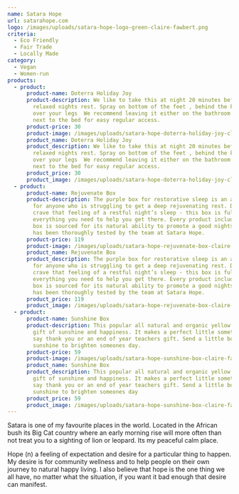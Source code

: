 ```yaml
---
name: Satara Hope
url: satarahope.com
logo: /images/uploads/satara-hope-logo-green-claire-fawbert.png
criteria:
  - Eco Friendly
  - Fair Trade
  - Locally Made
category:
  - Vegan
  - Women-run
products:
  - product:
      product-name: Doterra Holiday Joy
      product-description: We like to take this at night 20 minutes before bed for a
        relaxed nights rest. Spray on bottom of the feet , behind the knees or
        over your legs  We recommend leaving it either on the bathroom bench or
        next to the bed for easy regular access.
      product-price: 30
      product-image: /images/uploads/satara-hope-doterra-holiday-joy-claire-fawbert.png
      product_name: Doterra Holiday Joy
      product_description: We like to take this at night 20 minutes before bed for a
        relaxed nights rest. Spray on bottom of the feet , behind the knees or
        over your legs  We recommend leaving it either on the bathroom bench or
        next to the bed for easy regular access.
      product_price: 30
      product_image: /images/uploads/satara-hope-doterra-holiday-joy-claire-fawbert.png
  - product:
      product-name: Rejuvenate Box
      product-description: The purple box for restorative sleep is an absolute  must
        for anyone who is struggling to get a deep rejuvenating rest. Do you
        crave that feeling of a restful night’s sleep - this box is full of
        everything you need to help you get there. Every product included in the
        box is sourced for its natural ability to promote a good nights rest and
        has been thoroughly tested by the team at Satara Hope.
      product-price: 119
      product-image: /images/uploads/satara-hope-rejuvenate-box-claire-fawbert.jpg
      product_name: Rejuvenate Box
      product_description: The purple box for restorative sleep is an absolute  must
        for anyone who is struggling to get a deep rejuvenating rest. Do you
        crave that feeling of a restful night’s sleep - this box is full of
        everything you need to help you get there. Every product included in the
        box is sourced for its natural ability to promote a good nights rest and
        has been thoroughly tested by the team at Satara Hope.
      product_price: 119
      product_image: /images/uploads/satara-hope-rejuvenate-box-claire-fawbert.jpg
  - product:
      product-name: Sunshine Box
      product-description: This popular all natural and organic yellow box is a great
        gift of sunshine and happiness. It makes a perfect little something to
        say thank you or an end of year teachers gift. Send a little box of
        sunshine to brighten someones day.
      product-price: 59
      product-image: /images/uploads/satara-hope-sunshine-box-claire-fawbert.jpg
      product_name: Sunshine Box
      product_description: This popular all natural and organic yellow box is a great
        gift of sunshine and happiness. It makes a perfect little something to
        say thank you or an end of year teachers gift. Send a little box of
        sunshine to brighten someones day
      product_price: 59
      product_image: /images/uploads/satara-hope-sunshine-box-claire-fawbert.jpg
---
```

Satara is one of my favourite places in the world. Located in the African bush its Big Cat country where an early morning rise will more often than not treat you to a sighting of lion or leopard. Its my peaceful calm place.

Hope (n) a feeling of expectation and desire for a particular thing to happen. My desire is for community wellness and to help people on their own journey to natural happy living. I also believe that hope is the one thing we all have, no matter what the situation, if you want it bad enough that desire can manifest.